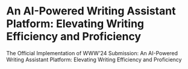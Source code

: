 # An AI-Powered Writing Assistant Platform: Elevating Writing Efficiency and Proficiency
The Official Implementation of WWW'24 Submission: An AI-Powered Writing Assistant Platform: Elevating Writing Efficiency and Proficiency